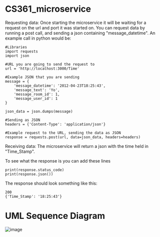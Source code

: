 # CS361_microservice

Requesting data: Once starting the microservice it will be waiting for a request on the url and port it was started on. You can request data by running a post call, and sending a json containing "message_datetime". 
An example call in python would be:
```
#Libraries
import requests
import json

#URL you are going to send the request to
url = 'http://localhost:3000/Time'

#Example JSON that you are sending
message = {
    'message_datetime': '2012-04-23T18:25:43',
    'message_text': 'Yo',
    'message_room_id': 1,
    'message_user_id': 1
}

json_data = json.dumps(message)

#Sending as JSON
headers = {'Content-Type': 'application/json'}

#Example request to the URL, sending the data as JSON
response = requests.post(url, data=json_data, headers=headers)
```



Receiving data: The microservice will return a json with the time held in "Time_Stamp". 

To see what the response is you can add these lines 
```
print(response.status_code)
print(response.json())
```
The response should look something like this:
```
200
{'Time_Stamp': '18:25:43'}
```

# UML Sequence Diagram

![image](https://github.com/hernada3/CS361_microservice/assets/147652557/06d95ea5-a325-4afa-b8bf-b8ca7eae845a)
